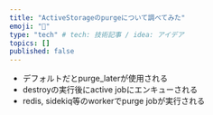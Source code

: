```yaml
---
title: "ActiveStorageのpurgeについて調べてみた"
emoji: "🐙"
type: "tech" # tech: 技術記事 / idea: アイデア
topics: []
published: false
---
```

- デフォルトだとpurge_laterが使用される
- destroyの実行後にactive jobにエンキューされる
- redis, sidekiq等のworkerでpurge jobが実行される